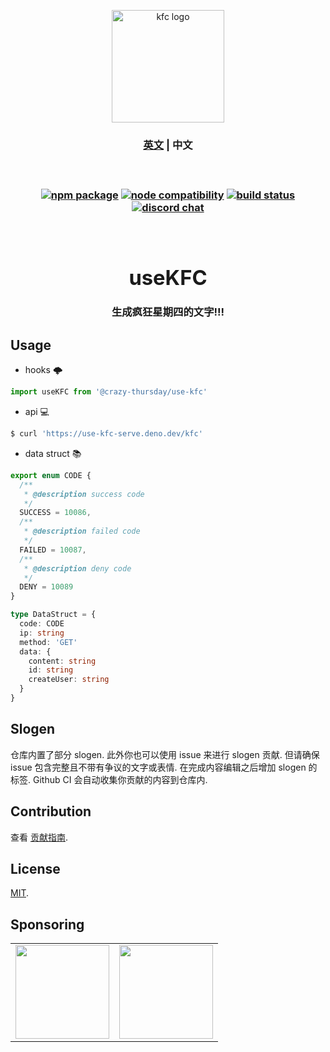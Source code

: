 <p align="center">
  <a href="https://use-kfc.deno.dev" target="_blank" rel="noopener noreferrer">
    <img width="180" src="https://api.iconify.design/noto-v1:french-fries.svg" alt="kfc logo" />
  </a>
  <br />
  <h3 align="center">
  <span>
    <a href="./README.md">英文</a> | 
    <a>中文</a>
  </span>
  <h3>
</p>
<br />
<p align="center">
  <a href="https://www.npmjs.com/package/@crazy-thursday/use-kfc"><img src="https://img.shields.io/npm/v/@crazy-thursday/use-kfc" alt="npm package"></a>
  <a href="https://nodejs.org/en/about/releases/"><img src="https://img.shields.io/node/v/@crazy-thursday/use-kfc" alt="node compatibility"></a>
  <a href="https://github.com/crazy-thursday/useKFC/actions/workflows/deploy-deno.yml"><img src="https://github.com/crazy-thursday/useKFC/actions/workflows/deploy-deno.yml/badge.svg?branch=main" alt="build status"></a>
  <a href="https://discord.gg/b2SCucyKyn"><img src="https://img.shields.io/badge/chat-discord-blue?style=flat&logo=discord" alt="discord chat"></a>
</p>
<br />
<div align="center">
  <h1>useKFC</h1>
  <p>生成疯狂星期四的文字!!!<p>
</div>

## Usage

- hooks 🌩

```jsx
import useKFC from '@crazy-thursday/use-kfc'
```

- api 💻

```bash
$ curl 'https://use-kfc-serve.deno.dev/kfc'
```

- data struct 📚

```ts
export enum CODE {
  /**
   * @description success code
   */
  SUCCESS = 10086,
  /**
   * @description failed code
   */
  FAILED = 10087,
  /**
   * @description deny code
   */
  DENY = 10089
}

type DataStruct = {
  code: CODE
  ip: string
  method: 'GET'
  data: {
    content: string
    id: string
    createUser: string
  }
}
```

## Slogen

仓库内置了部分 slogen. 此外你也可以使用 issue 来进行 slogen 贡献. 但请确保 issue 包含完整且不带有争议的文字或表情. 在完成内容编辑之后增加 slogen 的标签. Github CI 会自动收集你贡献的内容到仓库内.

## Contribution

查看 [贡献指南](CONTRIBUTING.md).

## License

[MIT](LICENSE).

## Sponsoring

<table>
  <tr align="center">
    <td>
      <a href="https://www.buymeacoffee.com/innocces" target="_blank">
        <img width="150" src="https://api.iconify.design/vscode-icons:file-type-coffeescript.svg">
      </a>
    </td>
    <td>
      <a href="https://afdian.net/a/innocces" target="_blank">
        <img width="150" src="https://cdn.jsdelivr.net/gh/innocces/DrawingBed/2022-12-04/1670124736895-afdian.png">
      </a>
    </td>
  </tr>
</table>
